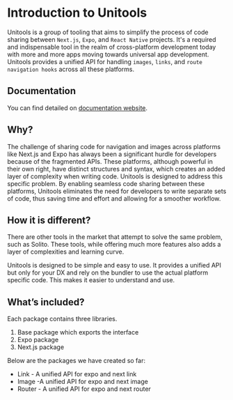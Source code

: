 # Introduction to Unitools

Unitools is a group of tooling that aims to simplify the process of code sharing between `Next.js`, `Expo`, and `React Native` projects. It's a required and indispensable tool in the realm of cross-platform development today with more and more apps moving towards universal app development. Unitools provides a unified API for handling `images`, `links`, and `route navigation hooks` across all these platforms.

## Documentation

You can find detailed on [documentation website](https://unitools.geekyants.com/introduction/introduction/).


## Why?

The challenge of sharing code for navigation and images across platforms like Next.js and Expo has always been a significant hurdle for developers because of the fragmented APIs. These platforms, although powerful in their own right, have distinct structures and syntax, which creates an added layer of complexity when writing code. Unitools is designed to address this specific problem. By enabling seamless code sharing between these platforms, Unitools eliminates the need for developers to write separate sets of code, thus saving time and effort and allowing for a smoother workflow.

## How it is different?

There are other tools in the market that attempt to solve the same problem, such as Solito. These tools, while offering much more features also adds a layer of complexities and learning curve.

Unitools is designed to be simple and easy to use. It provides a unified API but only for your DX and rely on the bundler to use the actual platform specific code. This makes it easier to understand and use.

## What’s included?

Each package contains three libraries.

1. Base package which exports the interface
2. Expo package
3. Next.js package

Below are the packages we have created so far:

- Link - A unified API for expo and next link
- Image -A unified API for expo and next image
- Router - A unified API for expo and next router
